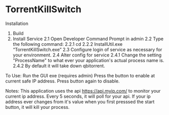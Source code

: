 # TorrentKillSwitch

Installation
1. Build
2. Install Service
2.1 Open Developer Command Prompt in admin
2.2 Type the following command:
2.2.1 cd <physical location of your TorrentKillSwitch.exe file>
2.2.2 InstallUtil.exe “TorrentKillSwitch.exe”
2.3 Configure login of service as necessary for your environment.
2.4 Alter config for service
2.4.1 Change the setting "ProcessName" to what ever your application's actual process name is. 
2.4.2 By default it will take down qbitorrent.

To Use:
Run the GUI exe (requires admin)
Press the button to enable at current safe IP address.
Press button again to disable.

Notes:
This application uses the api https://api.myip.com/ to monitor your current ip address.
Every 5 seconds, it will poll for your api.
If your ip address ever changes from it's value when you first presssed the start button, it will kill your process.
